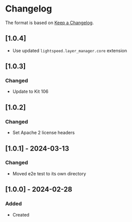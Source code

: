 # Changelog
The format is based on [Keep a Changelog](https://keepachangelog.com/en/1.0.0/).

## [1.0.4]
- Use updated `lightspeed.layer_manager.core` extension

## [1.0.3]
### Changed
- Update to Kit 106

## [1.0.2]
### Changed
- Set Apache 2 license headers

## [1.0.1] - 2024-03-13
### Changed
- Moved e2e test to its own directory

## [1.0.0] - 2024-02-28
### Added
- Created
